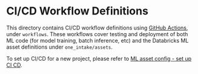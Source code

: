 # CI/CD Workflow Definitions
This directory contains CI/CD workflow definitions using [GitHub Actions](https://docs.github.com/en/actions),
under ``workflows``. These workflows cover testing and deployment of both ML code (for model training, batch inference, etc) and the 
Databricks ML asset definitions under ``one_intake/assets``. 

To set up CI/CD for a new project,
please refer to [ML asset config - set up CI CD](../../one_intake/assets/README.md#set-up-ci-and-cd).
